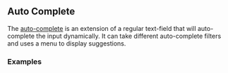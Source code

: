 ## Auto Complete
The [auto-complete](https://www.google.com/design/spec/components/text-fields.html#text-fields-auto-complete-text-field)
is an extension of a regular text-field that will auto-complete the input dynamically. It can take different auto-complete filters and
uses a menu to display suggestions.

### Examples
